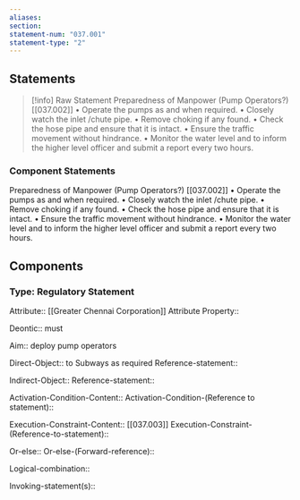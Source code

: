 ```yaml
---
aliases: 
section: 
statement-num: "037.001"
statement-type: "2"
---
```

## Statements 
> [!info] Raw Statement
> Preparedness of Manpower (Pump Operators?) [[037.002]]
• Operate the pumps as and when required. 
• Closely watch the inlet /chute pipe. 
• Remove choking if any found. 
• Check the hose pipe and ensure that it is intact. 
• Ensure the traffic movement without hindrance. 
• Monitor the water level and to inform the higher level officer and submit a report every two hours. 

### Component Statements
Preparedness of Manpower (Pump Operators?) [[037.002]]
• Operate the pumps as and when required. 
• Closely watch the inlet /chute pipe. 
• Remove choking if any found. 
• Check the hose pipe and ensure that it is intact. 
• Ensure the traffic movement without hindrance. 
• Monitor the water level and to inform the higher level officer and submit a report every two hours. 
 
## Components
### Type: Regulatory Statement
Attribute:: [[Greater Chennai Corporation]]
	Attribute Property::

Deontic:: must 

Aim:: deploy pump operators

Direct-Object:: to Subways as required
	Reference-statement::

Indirect-Object::
	Reference-statement::

Activation-Condition-Content::
	Activation-Condition-(Reference to statement)::

Execution-Constraint-Content:: [[037.003]]
	Execution-Constraint-(Reference-to-statement)::

Or-else::
	Or-else-(Forward-reference)::

Logical-combination::

Invoking-statement(s)::